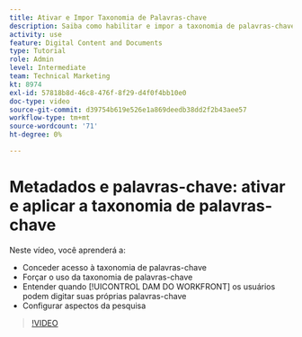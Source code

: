 ```yaml
---
title: Ativar e Impor Taxonomia de Palavras-chave
description: Saiba como habilitar e impor a taxonomia de palavras-chave, quando os usuários podem inserir suas próprias palavras-chave, e configurar aspectos de pesquisa no [!UICONTROL DAM DO WORKFRONT].
activity: use
feature: Digital Content and Documents
type: Tutorial
role: Admin
level: Intermediate
team: Technical Marketing
kt: 8974
exl-id: 57818b8d-46c8-476f-8f29-d4f0f4bb10e0
doc-type: video
source-git-commit: d39754b619e526e1a869deedb38dd2f2b43aee57
workflow-type: tm+mt
source-wordcount: '71'
ht-degree: 0%

---
```


# Metadados e palavras-chave: ativar e aplicar a taxonomia de palavras-chave

Neste vídeo, você aprenderá a:

* Conceder acesso à taxonomia de palavras-chave
* Forçar o uso da taxonomia de palavras-chave
* Entender quando [!UICONTROL DAM DO WORKFRONT] os usuários podem digitar suas próprias palavras-chave
* Configurar aspectos da pesquisa

>[!VIDEO](https://video.tv.adobe.com/v/335237/?quality=12)
